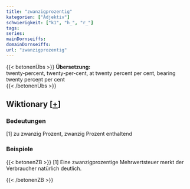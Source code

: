 ```yaml
---
title: "zwanzigprozentig"
kategorien: ["Adjektiv"]
schwierigkeit: ["k1", "h_", "r_"]
tags:
series:
mainDornseiffs:
domainDornseiffs:
url: "zwanzigprozentig"
---
```


{{< betonenÜbs >}}
**Übersetzung:**  
twenty-percent, twenty-per-cent, at twenty percent per cent, bearing twenty percent per cent  
{{< /betonenÜbs >}}

## Wiktionary [[+](https://de.wiktionary.org/wiki/zwanzigprozentig)]

### Bedeutungen
[1] zu zwanzig Prozent, zwanzig Prozent enthaltend  

### Beispiele
{{< betonenZB >}}
[1] Eine zwanzigprozentige Mehrwertsteuer merkt der Verbraucher natürlich deutlich.  

{{< /betonenZB >}}

